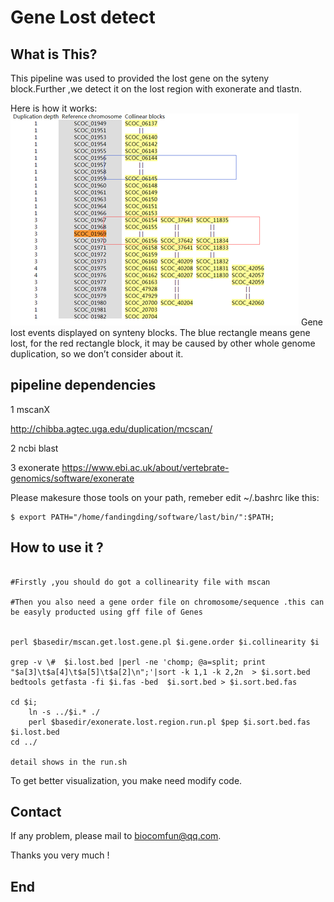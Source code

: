 # Gene Lost detect 


## What is This?

  This pipeline was used to provided the lost gene on the syteny block.Further ,we detect it on the lost region with exonerate and tlastn.
  
   Here is how it works:
  ![Result ](https://github.com/DingDingFan/whole-genome-duplication/blob/master/Gene_lost/flow1.png) 
  Gene lost events displayed on synteny blocks. The blue rectangle means gene lost, for the red rectangle block, it may be caused by other whole genome duplication, so we don’t consider about it. 
  
 
## pipeline dependencies


1 mscanX

http://chibba.agtec.uga.edu/duplication/mcscan/

2 ncbi blast

3 exonerate
 https://www.ebi.ac.uk/about/vertebrate-genomics/software/exonerate
  
Please makesure those tools on your path, remeber edit ~/.bashrc like this:

```
$ export PATH="/home/fandingding/software/last/bin/":$PATH;
```


## How to use it ?


```

#Firstly ,you should do got a collinearity file with mscan

#Then you also need a gene order file on chromosome/sequence .this can be easyly producted using gff file of Genes


perl $basedir/mscan.get.lost.gene.pl $i.gene.order $i.collinearity $i

grep -v \#  $i.lost.bed |perl -ne 'chomp; @a=split; print "$a[3]\t$a[4]\t$a[5]\t$a[2]\n";'|sort -k 1,1 -k 2,2n  > $i.sort.bed
bedtools getfasta -fi $i.fas -bed  $i.sort.bed > $i.sort.bed.fas

cd $i;
	ln -s ../$i.* ./
	perl $basedir/exonerate.lost.region.run.pl $pep $i.sort.bed.fas  $i.lost.bed	
cd ../

detail shows in the run.sh

```

To get better visualization, you make need modify code.

## Contact

If any problem, please mail to biocomfun@qq.com.

Thanks you very much !

## End


